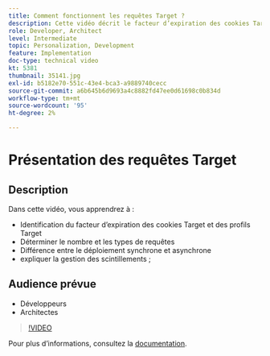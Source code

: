 ```yaml
---
title: Comment fonctionnent les requêtes Target ?
description: Cette vidéo décrit le facteur d’expiration des cookies Target et des profils Target. Découvrez comment déterminer le nombre et les types de requêtes Target, différencier le déploiement synchrone du déploiement asynchrone et expliquer la gestion du scintillement.
role: Developer, Architect
level: Intermediate
topic: Personalization, Development
feature: Implementation
doc-type: technical video
kt: 5381
thumbnail: 35141.jpg
exl-id: b5182e70-551c-43e4-bca3-a9889740cecc
source-git-commit: a6b645b6d9693a4c8882fd47ee0d61698c0b834d
workflow-type: tm+mt
source-wordcount: '95'
ht-degree: 2%

---
```


# Présentation des requêtes Target

## Description

Dans cette vidéo, vous apprendrez à :

* Identification du facteur d’expiration des cookies Target et des profils Target
* Déterminer le nombre et les types de requêtes
* Différence entre le déploiement synchrone et asynchrone
* expliquer la gestion des scintillements ;

## Audience prévue

* Développeurs
* Architectes

>[!VIDEO](https://video.tv.adobe.com/v/35141/?quality=12)

Pour plus d’informations, consultez la [documentation](https://experienceleague.adobe.com/docs/target/using/implement-target/implementing-target.html?lang=en).
